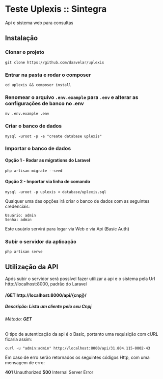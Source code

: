 # Teste Uplexis :: Sintegra

Api e sistema web para consultas

## Instalação

### Clonar o projeto

```
git clone https://github.com/daavelar/uplexis
```

### Entrar na pasta e rodar o composer

```
cd uplexis && composer install
```

### Renomear o arquivo `.env.example` para `.env` e alterar as configurações de banco no .env
 
```
mv .env.example .env
``` 
 
### Criar o banco de dados 
 
```
mysql -uroot -p -e "create database uplexis"
```
 
### Importar o banco de dados

#### Opção 1 - Rodar as migrations do Laravel

```
php artisan migrate --seed
```

#### Opção 2 - Importar via linha de comando

```
mysql -uroot -p uplexis < database/uplexis.sql
```

Qualquer uma das opções irá criar o banco de dados com as seguintes credenciais:

```
Usuário: admin
Senha: admin
```

Este usuário servirá para logar via Web e via Api (Basic Auth)

###  Subir o servidor da aplicação

```
php artisan serve 
```


## Utilização da API

Após subir o servidor será possível fazer utilizar a api e o sistema pela Url http://localhost:8000, 
padrão do Laravel

#### /GET http://localhost:8000/api/{cnpj}/

##### Descrição: Lista um cliente pelo seu Cnpj

###### Método: **GET**

O tipo de autenticação da api é o Basic, portanto uma requisição com cURL ficaria assim: 

```
curl -u "admin:admin" http://localhost:8000/api/31.804.115-0002-43
```

Em caso de erro serão retornados os seguintes códigos Http, com uma mensagem de erro:
 
**401** Unauthorized
**500** Internal Server Error
